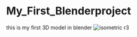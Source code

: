 # My_First_Blenderproject
 this is my first 3D model in blender
![isometric r3](https://github.com/AnuragDayal94/My_First_Blenderproject/assets/121846459/1415d12a-4ed0-4c1f-a1fb-c01b3a873ab2)
